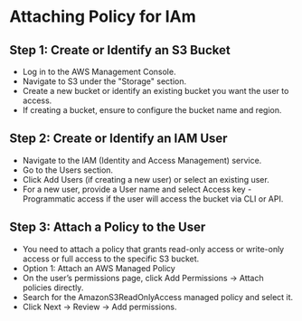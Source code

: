# Attaching Policy for IAm
## Step 1: Create or Identify an S3 Bucket
* Log in to the AWS Management Console.
* Navigate to S3 under the "Storage" section.
* Create a new bucket or identify an existing bucket you want the user to access.
* If creating a bucket, ensure to configure the bucket name and region.
## Step 2: Create or Identify an IAM User
* Navigate to the IAM (Identity and Access Management) service.
* Go to the Users section.
* Click Add Users (if creating a new user) or select an existing user.
* For a new user, provide a User name and select Access key - Programmatic access if the user will access the bucket via CLI or API.
## Step 3: Attach a Policy to the User
* You need to attach a policy that grants read-only access or write-only access or full access to the specific S3 bucket.
* Option 1: Attach an AWS Managed Policy
* On the user’s permissions page, click Add Permissions → Attach policies directly.
* Search for the AmazonS3ReadOnlyAccess managed policy and select it.
* Click Next → Review → Add permissions.
